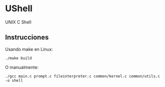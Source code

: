 # UShell
UNIX C Shell

## Instrucciones
Usando make en Linux:
```shell
./make build
```
O manualmente:
```shell
./gcc main.c prompt.c fileinterpreter.c common/kernel.c common/utils.c -o shell
```